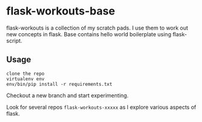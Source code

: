 # flask-workouts-base
flask-workouts is a collection of my scratch pads.  I use them to work out new concepts in flask.  Base contains hello world boilerplate using flask-script.
## Usage
```
clone the repo
virtualenv env
env/bin/pip install -r requirements.txt
```
Checkout a new branch and start experimenting.

Look for several repos `flask-workouts-xxxxx` as I explore various aspects of flask.
